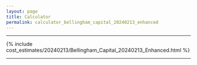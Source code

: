 ```yaml
---
layout: page
title: Calculator
permalink: calculator_bellingham_capital_20240213_enhanced
---
```


___

{% include cost_estimates/20240213/Bellingham_Capital_20240213_Enhanced.html %}

___

